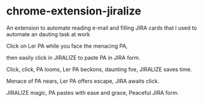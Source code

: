 # chrome-extension-jiralize
An extension to automate reading e-mail and filling JIRA cards that I used to automate an dauting task at work

Click on Ler PA while you face the menacing PA,

then easily click in JIRALIZE to paste PA in JIRA form.

Click, click, PA looms,
Ler PA beckons, daunting foe,
JIRALIZE saves time.

Menace of PA nears,
Ler PA offers escape,
JIRA awaits click.

JIRALIZE magic,
PA pastes with ease and grace,
Peaceful JIRA form.

